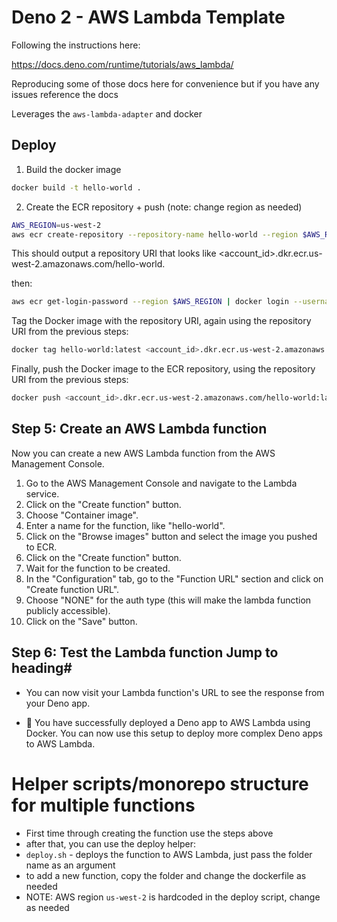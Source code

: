 # Deno 2 - AWS Lambda Template

Following the instructions here:

https://docs.deno.com/runtime/tutorials/aws_lambda/

Reproducing some of those docs here for convenience but if you have any issues reference the docs

Leverages the `aws-lambda-adapter` and docker

## Deploy

1. Build the docker image

```bash
docker build -t hello-world .
```

2. Create the ECR repository + push (note: change region as needed)

```bash
AWS_REGION=us-west-2
aws ecr create-repository --repository-name hello-world --region $AWS_REGION | grep repositoryUri


```

This should output a repository URI that looks like <account_id>.dkr.ecr.us-west-2.amazonaws.com/hello-world.


then:

```bash
aws ecr get-login-password --region $AWS_REGION | docker login --username AWS --password-stdin <account_id>.dkr.ecr.us-west-2.amazonaws.com
```


Tag the Docker image with the repository URI, again using the repository URI from the previous steps:

```bash
docker tag hello-world:latest <account_id>.dkr.ecr.us-west-2.amazonaws.com/hello-world:latest
```

Finally, push the Docker image to the ECR repository, using the repository URI from the previous steps:

```bash
docker push <account_id>.dkr.ecr.us-west-2.amazonaws.com/hello-world:latest

```

## Step 5: Create an AWS Lambda function

Now you can create a new AWS Lambda function from the AWS Management Console.

1. Go to the AWS Management Console and navigate to the Lambda service.
2. Click on the "Create function" button.
3. Choose "Container image".
4. Enter a name for the function, like "hello-world".
5. Click on the "Browse images" button and select the image you pushed to ECR.
6. Click on the "Create function" button.
7. Wait for the function to be created.
8. In the "Configuration" tab, go to the "Function URL" section and click on "Create function URL".
9. Choose "NONE" for the auth type (this will make the lambda function publicly accessible).
10. Click on the "Save" button.

## Step 6: Test the Lambda function Jump to heading#
- You can now visit your Lambda function's URL to see the response from your Deno app.

- 🦕 You have successfully deployed a Deno app to AWS Lambda using Docker. You can now use this setup to deploy more complex Deno apps to AWS Lambda.


# Helper scripts/monorepo structure for multiple functions

- First time through creating the function use the steps above
- after that, you can use the deploy helper:
- `deploy.sh` - deploys the function to AWS Lambda, just pass the folder name as an argument
- to add a new function, copy the folder and change the dockerfile as needed
- NOTE: AWS region `us-west-2` is hardcoded in the deploy script, change as needed
